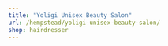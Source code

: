 ```yaml
---
title: "Yoligi Unisex Beauty Salon"
url: /hempstead/yoligi-unisex-beauty-salon/
shop: hairdresser
---
```


